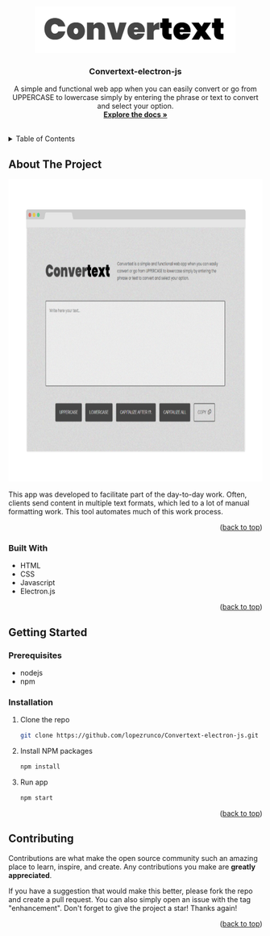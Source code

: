 <div id="top"></div>

<!-- PROJECT LOGO -->
<br />
<div align="center">
  <a href="https://github.com/lopezrunco/Convertext-electron-js">
    <img src="logo.png" alt="Logo" width="398" height="93" />
  </a>

<h3 align="center">Convertext-electron-js</h3>

  <p align="center">
    A simple and functional web app when you can easily convert or go from UPPERCASE to lowercase simply by entering the phrase or text to convert and select your option.
    <br />
    <a href="https://github.com/lopezrunco/Convertext-electron-js"><strong>Explore the docs »</strong></a>
    <br />
    <br />
  </p>
</div>



<!-- TABLE OF CONTENTS -->
<details>
  <summary>Table of Contents</summary>
  <ol>
    <li>
      <a href="#about-the-project">About The Project</a>
      <ul>
        <li><a href="#built-with">Built With</a></li>
      </ul>
    </li>
    <li>
      <a href="#getting-started">Getting Started</a>
      <ul>
        <li><a href="#prerequisites">Prerequisites</a></li>
        <li><a href="#installation">Installation</a></li>
      </ul>
    </li>
    <li><a href="#contributing">Contributing</a></li>
  </ol>
</details>



<!-- ABOUT THE PROJECT -->
## About The Project

<img src='screenshot.png' alt='screenshot' width="800" height="600" />

This app was developed to facilitate part of the day-to-day work. Often, clients send content in multiple text formats, which led to a lot of manual formatting work. This tool automates much of this work process.

<p align="right">(<a href="#top">back to top</a>)</p>



### Built With

* HTML
* CSS
* Javascript
* Electron.js

<p align="right">(<a href="#top">back to top</a>)</p>



<!-- GETTING STARTED -->
## Getting Started

### Prerequisites

* nodejs
* npm


### Installation

1. Clone the repo
   ```sh
   git clone https://github.com/lopezrunco/Convertext-electron-js.git
   ```
2. Install NPM packages
   ```sh
   npm install
   ```
3. Run app
   ```sh
   npm start
   ```

<p align="right">(<a href="#top">back to top</a>)</p>



<!-- CONTRIBUTING -->
## Contributing

Contributions are what make the open source community such an amazing place to learn, inspire, and create. Any contributions you make are **greatly appreciated**.

If you have a suggestion that would make this better, please fork the repo and create a pull request. You can also simply open an issue with the tag "enhancement".
Don't forget to give the project a star! Thanks again!

<p align="right">(<a href="#top">back to top</a>)</p>
